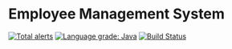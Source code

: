 # Employee Management System
[![Total alerts](https://img.shields.io/lgtm/alerts/g/tirthasheshpatel/Employee-Management-System.svg?logo=lgtm&logoWidth=18)](https://lgtm.com/projects/g/tirthasheshpatel/Employee-Management-System/alerts/)
[![Language grade: Java](https://img.shields.io/lgtm/grade/java/g/tirthasheshpatel/Employee-Management-System.svg?logo=lgtm&logoWidth=18)](https://lgtm.com/projects/g/tirthasheshpatel/Employee-Management-System/context:java)
[![Build Status](https://travis-ci.com/tirthasheshpatel/Employee-Management-System.svg?branch=master)](https://travis-ci.com/tirthasheshpatel/Employee-Management-System)
